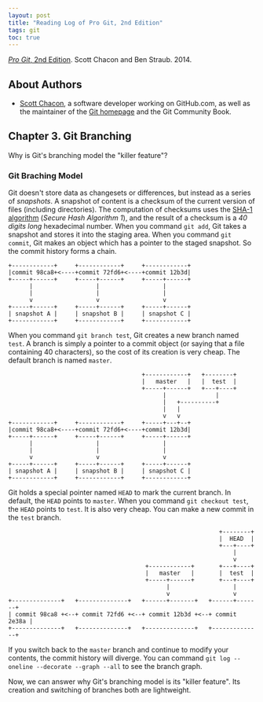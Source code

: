 ```yaml
---
layout: post
title: "Reading Log of Pro Git, 2nd Edition"
tags: git
toc: true
---
```


[*Pro Git*, 2nd Edition](https://git-scm.com/book/en/v2). Scott Chacon and Ben Straub. 2014.

## About Authors

- [Scott Chacon](https://scottchacon.com/), a software developer working on GitHub.com, as well as the maintainer of the [Git homepage](https://git-scm.com/) and the Git Community Book.

## Chapter 3. Git Branching

Why is Git's branching model the "killer feature"?

### Git Braching Model

Git doesn't store data as changesets or differences, but instead as a series of *snapshots*. A snapshot of content is a checksum of the current version of files (including directories). The computation of checksums uses the [SHA-1 algorithm](https://en.wikipedia.org/wiki/SHA-1) (*Secure Hash Algorithm 1*), and the result of a checksum is a *40 digits long* hexadecimal number. When you command `git add`, Git takes a snapshot and stores it into the staging area. When you command `git commit`, Git makes an object which has a pointer to the staged snapshot. So the commit history forms a chain.

```
+------------+     +------------+     +------------+
|commit 98ca8+<----+commit 72fd6+<----+commit 12b3d|
+-----+------+     +-----+------+     +-----+------+
      |                  |                  |
      |                  |                  |
      v                  v                  v
+-----+------+     +-----+------+     +-----+------+
| snapshot A |     | snapshot B |     | snapshot C |
+------------+     +------------+     +------------+
```

When you command `git branch test`, Git creates a new branch named `test`. A branch is simply a pointer to a commit object (or saying that a file containing 40 characters), so the cost of its creation is very cheap. The default branch is named `master`.

```
                                      +------------+   +--------+
                                      |   master   |   |  test  |
                                      +-----+------+   +---+----+
                                            |              |
                                            |   +----------+
                                            |   |
                                            v   v
+------------+     +------------+     +-----+---+--+
|commit 98ca8+<----+commit 72fd6+<----+commit 12b3d|
+-----+------+     +-----+------+     +-----+------+
      |                  |                  |
      |                  |                  |
      v                  v                  v
+-----+------+     +-----+------+     +-----+------+
| snapshot A |     | snapshot B |     | snapshot C |
+------------+     +------------+     +------------+
```

Git holds a special pointer named `HEAD` to mark the current branch. In default, the `HEAD` points to `master`. When you command `git checkout test`, the `HEAD` points to `test`. It is also very cheap. You can make a new commit in the `test` branch.

```
                                                            +--------+
                                                            |  HEAD  |
                                                            +---+----+
                                                                |
                                                                v
                                       +------------+       +---+----+
                                       |   master   |       |  test  |
                                       +-----+------+       +---+----+
                                             |                  |
                                             v                  v
+--------------+   +--------------+   +------+-------+   +------+-------+
| commit 98ca8 +<--+ commit 72fd6 +<--+ commit 12b3d +<--+ commit 2e38a |
+--------------+   +--------------+   +--------------+   +--------------+
```

If you switch back to the `master` branch and continue to modify your contents, the commit history will diverge. You can command `git log --oneline --decorate --graph --all` to see the branch graph.

Now, we can answer why Git's branching model is its "killer feature". Its creation and switching of branches both are lightweight.
